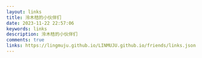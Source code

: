 ```yaml
---
layout: links
title: 泠木桔的小伙伴们
date: 2023-11-22 22:57:06
keywords: links
description: 泠木桔的小伙伴们
comments: true
links: https://lingmuju.github.io/LINMUJU.github.io/friends/links.json
---
```



